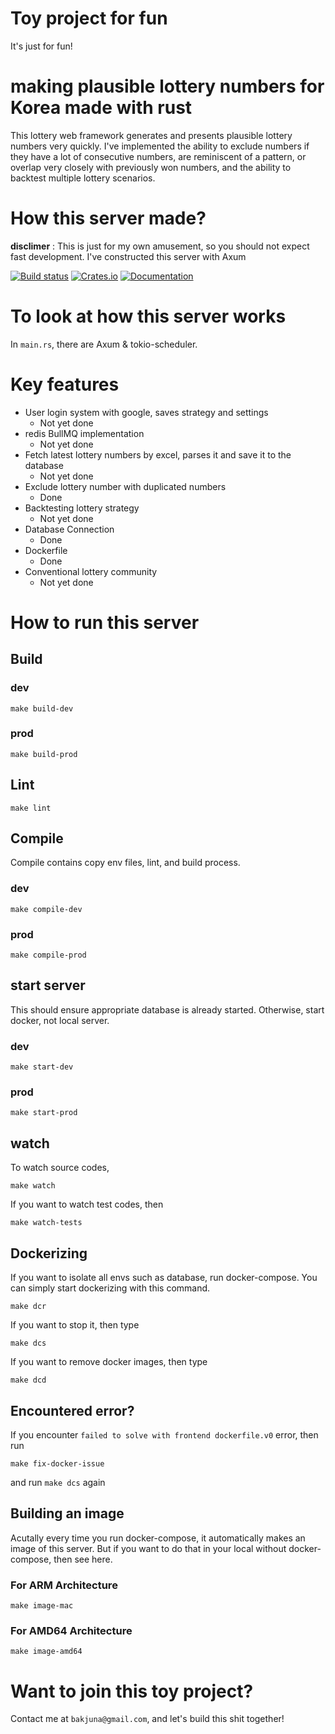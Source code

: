 # Toy project for fun
It's just for fun!

# making plausible lottery numbers for Korea made with rust
This lottery web framework generates and presents plausible lottery numbers very quickly. I've implemented the ability to exclude numbers if they have a lot of consecutive numbers, are reminiscent of a pattern, or overlap very closely with previously won numbers, and the ability to backtest multiple lottery scenarios.

# How this server made?
**disclimer** : This is just for my own amusement, so you should not expect fast development.
I've constructed this server with Axum

[![Build status](https://github.com/tokio-rs/axum/actions/workflows/CI.yml/badge.svg?branch=main)](https://github.com/tokio-rs/axum/actions/workflows/CI.yml)
[![Crates.io](https://img.shields.io/crates/v/axum)](https://crates.io/crates/axum)
[![Documentation](https://docs.rs/axum/badge.svg)](https://docs.rs/axum)

# To look at how this server works
In `main.rs`, there are Axum & tokio-scheduler.

# Key features
- User login system with google, saves strategy and settings
  - Not yet done
- redis BullMQ implementation
   - Not yet done
- Fetch latest lottery numbers by excel, parses it and save it to the database
  - Not yet done
- Exclude lottery number with duplicated numbers
  - Done
- Backtesting lottery strategy
  - Not yet done
- Database Connection
  - Done
- Dockerfile
  - Done
- Conventional lottery community
  - Not yet done

# How to run this server
## Build
### dev
```
make build-dev
```
### prod
```
make build-prod
```

## Lint
```
make lint
```

## Compile
Compile contains copy env files, lint, and build process.
### dev
```
make compile-dev
```
### prod
```
make compile-prod
```
## start server
This should ensure appropriate database is already started. Otherwise, start docker, not local server.
### dev
```
make start-dev
```
### prod
```
make start-prod
```

## watch
To watch source codes,
```
make watch
```
If you want to watch test codes, then
```
make watch-tests
```

## Dockerizing
If you want to isolate all envs such as database, run docker-compose. You can simply start dockerizing with this command.
```
make dcr
```

If you want to stop it, then type
```
make dcs
```

If you want to remove docker images, then type
```
make dcd
```

## Encountered error?
If you encounter `failed to solve with frontend dockerfile.v0` error, then run
```
make fix-docker-issue
```
and run `make dcs` again

## Building an image
Acutally every time you run docker-compose, it automatically makes an image of this server. But if you want to do that in your local without docker-compose, then see here.

### For ARM Architecture
```
make image-mac
```
### For AMD64 Architecture
```
make image-amd64
```

# Want to join this toy project?
Contact me at `bakjuna@gmail.com`, and let's build this shit together!